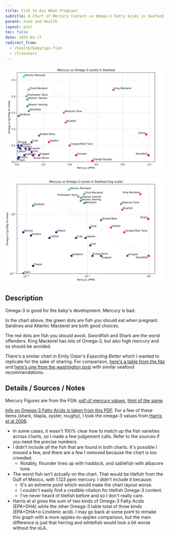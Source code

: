 ```yaml
---
title: Fish to Eat When Pregnant
subtitle: A Chart of Mercury Content vs Omega-3 Fatty Acids in Seafood.
parent: Food and Health
layout: post
toc: false
date: 2025-02-17
redirect_from:
  - /health/babytips-fish
  - /fishchart
---
```



![](babytips-fish.png)


![](babytips-fish-log.png)


## Description

Omega-3 is good for the baby's development. 
Mercury is bad. 

In the chart above, the green dots are fish you should eat when pregnant.
Sardines and Atlantic Mackerel are both good choices.

The red dots are fish you should avoid.
Swordfish and Shark are the worst offenders. 
King Mackerel has lots of Omega-3, but also high mercury and so should be avoided.

There's a similar chart in Emily Oster's *Expecting Better* 
which I wanted to replicate for the sake of sharing.
For comparison, [here's a table from the fda](https://www.fda.gov/media/102331/download?attachment) and [here's one from the washington post](https://www.allthingsgym.com/seafood-infographic-omega-3-vs-mercury-levels/) with similar seafood recommendations.



## Details / Sources / Notes

Mercury Figures are from the FDA: [pdf of mercury values](https://downloads.regulations.gov/FDA-2014-N-0595-0149/content.pdf), [html of the same](https://www.fda.gov/food/environmental-contaminants-food/mercury-levels-commercial-fish-and-shellfish-1990-2012).

[Info on Omega-3 Fatty Acids is taken from this PDF](https://seafood.oregonstate.edu/sites/agscid7/files/snic/omega-3-content-in-fish.pdf).
For a few of these items (shark, tilapia, oyster, roughy), I took the omega-3 values from [Harris et al 2008](https://pubmed.ncbi.nlm.nih.gov/18937898/).

 
- In some cases, it wasn't 100% clear how to match up the fish varieties across charts, so I made a few judgement calls. Refer to the sources if you need the precise numbers.
- I didn't include *all* the fish that are found in both charts. It's possible I missed a few, and there are a few I removed because the chart is too crowded. 
    - Notably, flounder lines up with haddock, and sablefish with albacore tuna.
- The worst fish isn't actually on the chart. That would be tilefish from the Gulf of Mexico, with 1.123 ppm mercury. I didn't include it because:
    - It's an extreme point which would make the chart layout worse.
    - I couldn't easily find a credible citation for tilefish Omega-3 content.
    - I've never heard of tilefish before and so I don't really care.
- Harris et al gives the sum of two kinds of Omega-3 Fatty Acids (EPA+DHA) while the other Omega-3 table total of three kinds (EPA+DHA+α-Linolenic acid). I may go back at some point to remake this graph with a more apples-to-apples comparison, but the main difference is just that herring and whitefish would look a bit worse without the αLA.





